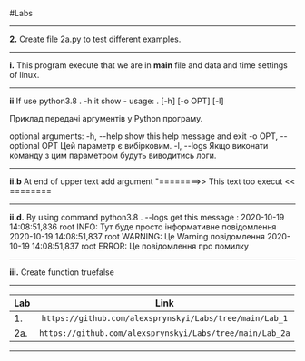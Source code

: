 #Labs 

***
**2.** Create file 2a.py to test different examples.
***
**i.** This program execute that we are in __main__ file and data and time settings of linux.
***
**ii** If use python3.8 . -h it show - usage: . [-h] [-o OPT] [-l]

Приклад передачі аргументів у Python програму.

optional arguments:
  -h, --help            show this help message and exit
  -o OPT, --optional OPT
                        Цей параметр є вибірковим.
  -l, --logs            Якщо виконати команду з цим параметром будуть
                        виводитись логи.
***
**ii.b** At end of upper text add argument "========>> This text too execut << ========
***
**ii.d.** By using command python3.8 . --logs get this message : 2020-10-19 14:08:51,836 root INFO: Тут буде просто інформативне повідомлення
2020-10-19 14:08:51,837 root WARNING: Це Warning повідомлення
2020-10-19 14:08:51,837 root ERROR: Це повідомлення про помилку
***
**iii.** Create function truefalse
***
|Lab   |Link          |
|------|:------------:|
|1.|`https://github.com/alexsprynskyi/Labs/tree/main/Lab_1`|
|2a.|`https://github.com/alexsprynskyi/Labs/tree/main/Lab_2a`|
***

